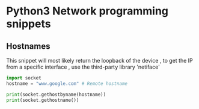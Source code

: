 # Python3 Network programming snippets



## Hostnames

This snippet will most likely return the loopback of the device , to get the IP from a specific interface , use the third-party library 'netiface'

```python 
import socket 
hostname = "www.google.com" # Remote hostname 

print(socket.gethostbyname(hostname))
print(socket.gethostname())

```
